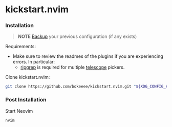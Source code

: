 # kickstart.nvim

### Installation

> **NOTE** 
> [Backup](#FAQ) your previous configuration (if any exists)

Requirements:
* Make sure to review the readmes of the plugins if you are experiencing errors. In particular:
  * [ripgrep](https://github.com/BurntSushi/ripgrep#installation) is required for multiple [telescope](https://github.com/nvim-telescope/telescope.nvim#suggested-dependencies) pickers.

Clone kickstart.nvim:

```sh
git clone https://github.com/bokeeee/kickstart.nvim.git "${XDG_CONFIG_HOME:-$HOME/.config}"/nvim
```

### Post Installation

Start Neovim

```sh
nvim
```
